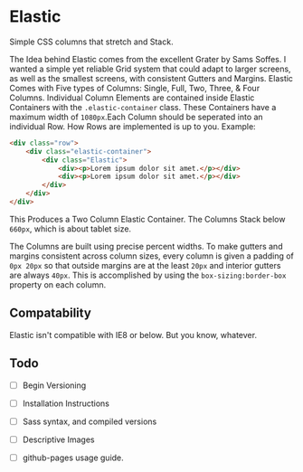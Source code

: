 Elastic
=======

Simple CSS columns that stretch and Stack.

The Idea behind Elastic comes from the excellent Grater by Sams Soffes. I wanted a simple yet reliable Grid system that could adapt to larger screens, as well as the smallest screens, with consistent Gutters and Margins. Elastic Comes with Five types of Columns: Single, Full, Two, Three, & Four Columns. Individual Column Elements are contained inside Elastic Containers with the ``.elastic-container`` class. These Containers have a maximum width of ``1080px``.Each Column should be seperated into an individual Row. How Rows are implemented is up to you. Example:

```html
<div class="row">
	<div class="elastic-container">
		<div class="Elastic">
			<div><p>Lorem ipsum dolor sit amet.</p></div>
			<div><p>Lorem ipsum dolor sit amet.</p></div>
		</div>
	</div>
</div>
```

This Produces a Two Column Elastic Container. The Columns Stack below ``660px``, which is about tablet size.

The Columns are built using precise percent widths. To make gutters and margins consistent across column sizes, every column is given a padding of ``0px 20px`` so that outside margins are at the least ``20px`` and interior gutters are always ``40px``. This is accomplished by using the ``box-sizing:border-box`` property on each column.


## Compatability

Elastic isn't compatible with IE8 or below. But you know, whatever. 


## Todo

- [ ] Begin Versioning
- [ ] Installation Instructions
- [ ] Sass syntax, and compiled versions
- [ ] Descriptive Images
- [ ] github-pages usage guide.

